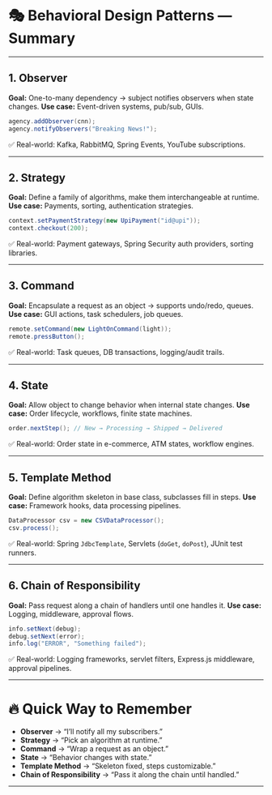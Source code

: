 # 🎭 Behavioral Design Patterns — Summary
---

## 1. **Observer**

**Goal:** One-to-many dependency → subject notifies observers when state changes.
**Use case:** Event-driven systems, pub/sub, GUIs.

```java
agency.addObserver(cnn);
agency.notifyObservers("Breaking News!");
```

✅ Real-world: Kafka, RabbitMQ, Spring Events, YouTube subscriptions.

---

## 2. **Strategy**

**Goal:** Define a family of algorithms, make them interchangeable at runtime.
**Use case:** Payments, sorting, authentication strategies.

```java
context.setPaymentStrategy(new UpiPayment("id@upi"));
context.checkout(200);
```

✅ Real-world: Payment gateways, Spring Security auth providers, sorting libraries.

---

## 3. **Command**

**Goal:** Encapsulate a request as an object → supports undo/redo, queues.
**Use case:** GUI actions, task schedulers, job queues.

```java
remote.setCommand(new LightOnCommand(light));
remote.pressButton();
```

✅ Real-world: Task queues, DB transactions, logging/audit trails.

---

## 4. **State**

**Goal:** Allow object to change behavior when internal state changes.
**Use case:** Order lifecycle, workflows, finite state machines.

```java
order.nextStep(); // New → Processing → Shipped → Delivered
```

✅ Real-world: Order state in e-commerce, ATM states, workflow engines.

---

## 5. **Template Method**

**Goal:** Define algorithm skeleton in base class, subclasses fill in steps.
**Use case:** Framework hooks, data processing pipelines.

```java
DataProcessor csv = new CSVDataProcessor();
csv.process();
```

✅ Real-world: Spring `JdbcTemplate`, Servlets (`doGet`, `doPost`), JUnit test runners.

---

## 6. **Chain of Responsibility**

**Goal:** Pass request along a chain of handlers until one handles it.
**Use case:** Logging, middleware, approval flows.

```java
info.setNext(debug);
debug.setNext(error);
info.log("ERROR", "Something failed");
```

✅ Real-world: Logging frameworks, servlet filters, Express.js middleware, approval pipelines.

---

# 🔥 Quick Way to Remember

* **Observer** → “I’ll notify all my subscribers.”
* **Strategy** → “Pick an algorithm at runtime.”
* **Command** → “Wrap a request as an object.”
* **State** → “Behavior changes with state.”
* **Template Method** → “Skeleton fixed, steps customizable.”
* **Chain of Responsibility** → “Pass it along the chain until handled.”

---
